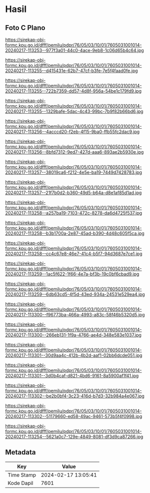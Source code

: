 # Hasil

## Foto C Plano

https://sirekap-obj-formc.kpu.go.id/dfff/pemilu/pdpr/76/05/03/10/01/7605031001014-20240217-113253--977f3a01-44c0-4ace-9eb8-1c06d65b4c64.jpg

https://sirekap-obj-formc.kpu.go.id/dfff/pemilu/pdpr/76/05/03/10/01/7605031001014-20240217-113255--d415431e-62b7-47cf-b3fe-7e5f4faad0fe.jpg

https://sirekap-obj-formc.kpu.go.id/dfff/pemilu/pdpr/76/05/03/10/01/7605031001014-20240217-113255--722b7359-dd57-4d8f-956a-54be1c179fd9.jpg

https://sirekap-obj-formc.kpu.go.id/dfff/pemilu/pdpr/76/05/03/10/01/7605031001014-20240217-113255--1329bafe-5dac-4c43-99bc-7b9f82b66bd6.jpg

https://sirekap-obj-formc.kpu.go.id/dfff/pemilu/pdpr/76/05/03/10/01/7605031001014-20240217-113256--4acccd20-f2eb-4f15-9ba0-ffb55fc2dac9.jpg

https://sirekap-obj-formc.kpu.go.id/dfff/pemilu/pdpr/76/05/03/10/01/7605031001014-20240217-113256--8bfd7312-9ed7-427d-aaa6-893ae2b5930e.jpg

https://sirekap-obj-formc.kpu.go.id/dfff/pemilu/pdpr/76/05/03/10/01/7605031001014-20240217-113257--38019ca6-f212-4e5e-ba19-7449d7428783.jpg

https://sirekap-obj-formc.kpu.go.id/dfff/pemilu/pdpr/76/05/03/10/01/7605031001014-20240217-113257--21f7b0d2-b360-49d5-b64a-d8e1af85d1ad.jpg

https://sirekap-obj-formc.kpu.go.id/dfff/pemilu/pdpr/76/05/03/10/01/7605031001014-20240217-113258--a257ba19-7103-472c-8278-da6d4725f537.jpg

https://sirekap-obj-formc.kpu.go.id/dfff/pemilu/pdpr/76/05/03/10/01/7605031001014-20240217-113258--b3b1700a-2e87-45ad-b390-4d48c605f5ca.jpg

https://sirekap-obj-formc.kpu.go.id/dfff/pemilu/pdpr/76/05/03/10/01/7605031001014-20240217-113258--cc4c67e8-46e7-41c4-b5f7-94d3687e7ce1.jpg

https://sirekap-obj-formc.kpu.go.id/dfff/pemilu/pdpr/76/05/03/10/01/7605031001014-20240217-113259--1ac5f622-1f66-4e7a-bf3b-19c0bf6cbad9.jpg

https://sirekap-obj-formc.kpu.go.id/dfff/pemilu/pdpr/76/05/03/10/01/7605031001014-20240217-113259--6db63cd5-4f5d-43ed-934a-24531e529ea4.jpg

https://sirekap-obj-formc.kpu.go.id/dfff/pemilu/pdpr/76/05/03/10/01/7605031001014-20240217-113300--f96773ba-466a-4993-a83c-58f46b5320d5.jpg

https://sirekap-obj-formc.kpu.go.id/dfff/pemilu/pdpr/76/05/03/10/01/7605031001014-20240217-113300--266eb131-1f9a-4766-ae4d-348e583e1037.jpg

https://sirekap-obj-formc.kpu.go.id/dfff/pemilu/pdpr/76/05/03/10/01/7605031001014-20240217-113301--30d9aa4c-412b-4b2d-aaf1-02bb6dcde051.jpg

https://sirekap-obj-formc.kpu.go.id/dfff/pemilu/pdpr/76/05/03/10/01/7605031001014-20240217-113301--3d0b4caf-d821-4bd6-9161-8a5900af1f41.jpg

https://sirekap-obj-formc.kpu.go.id/dfff/pemilu/pdpr/76/05/03/10/01/7605031001014-20240217-113302--be2b0bf4-3c23-416d-b7d3-32b984a4e067.jpg

https://sirekap-obj-formc.kpu.go.id/dfff/pemilu/pdpr/76/05/03/10/01/7605031001014-20240217-113302--51179660-ed58-49ac-9461-573b5f4f0998.jpg

https://sirekap-obj-formc.kpu.go.id/dfff/pemilu/pdpr/76/05/03/10/01/7605031001014-20240217-113254--5621a0c7-129e-4849-8081-df3d9ca87266.jpg


## Metadata

| Key        | Value               |
| ---------- | ------------------- |
| Time Stamp | 2024-02-17 13:05:41 |
| Kode Dapil | 7601                |




